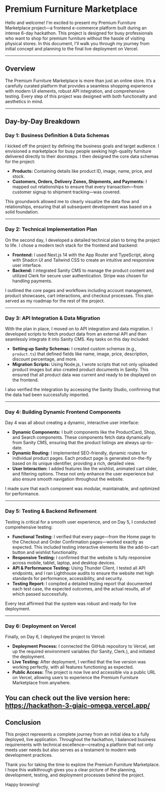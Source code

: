 # Premium Furniture Marketplace

Hello and welcome! I'm excited to present my Premium Furniture Marketplace project—a frontend e-commerce platform built during an intense 6-day hackathon. This project is designed for busy professionals who want to shop for premium furniture without the hassle of visiting physical stores. In this document, I'll walk you through my journey from initial concept and planning to the final live deployment on Vercel.

---

## Overview

The Premium Furniture Marketplace is more than just an online store. It’s a carefully curated platform that provides a seamless shopping experience with modern UI elements, robust API integration, and comprehensive testing. Every step of this project was designed with both functionality and aesthetics in mind.

---

## Day-by-Day Breakdown

### **Day 1: Business Definition & Data Schemas**

I kicked off the project by defining the business goals and target audience. I envisioned a marketplace for busy people seeking high-quality furniture delivered directly to their doorsteps. I then designed the core data schemas for the project:

- **Products:** Containing details like product ID, image, name, price, and stock.
- **Customers, Orders, Delivery Zones, Shipments, and Payments:** I mapped out relationships to ensure that every transaction—from customer signup to shipment tracking—was covered.

This groundwork allowed me to clearly visualize the data flow and relationships, ensuring that all subsequent development was based on a solid foundation.

---

### **Day 2: Technical Implementation Plan**

On the second day, I developed a detailed technical plan to bring the project to life. I chose a modern tech stack for the frontend and backend:

- **Frontend:** I used Next.js 14 with the App Router and TypeScript, along with Shadcn UI and Tailwind CSS to create an intuitive and responsive user interface.
- **Backend:** I integrated Sanity CMS to manage the product content and utilized Clerk for secure user authentication. Stripe was chosen for handling payments.

I outlined the core pages and workflows including account management, product showcases, cart interactions, and checkout processes. This plan served as my roadmap for the rest of the project.

---

### **Day 3: API Integration & Data Migration**

With the plan in place, I moved on to API integration and data migration. I developed scripts to fetch product data from an external API and then seamlessly integrate it into Sanity CMS. Key tasks on this day included:

- **Setting up Sanity Schemas:** I created custom schemas (e.g., `product.ts`) that defined fields like name, image, price, description, discount percentage, and more.
- **Migration Scripts:** Using Node.js, I wrote scripts that not only uploaded product images but also created product documents in Sanity. This ensured that all product data was current and ready to be displayed on the frontend.

I also verified the integration by accessing the Sanity Studio, confirming that the data had been successfully imported.

---

### **Day 4: Building Dynamic Frontend Components**

Day 4 was all about creating a dynamic, interactive user interface:

- **Dynamic Components:** I built components like the ProductCard, Shop, and Search components. These components fetch data dynamically from Sanity CMS, ensuring that the product listings are always up-to-date.
- **Dynamic Routing:** I implemented SEO-friendly, dynamic routes for individual product pages. Each product page is generated on-the-fly based on its unique identifier, providing a rich, detailed view.
- **User Interaction:** I added features like the wishlist, animated cart slider, and filtering options. These not only enhance the user experience but also ensure smooth navigation throughout the website.

I made sure that each component was modular, maintainable, and optimized for performance.

---

### **Day 5: Testing & Backend Refinement**

Testing is critical for a smooth user experience, and on Day 5, I conducted comprehensive testing:

- **Functional Testing:** I verified that every page—from the Home page to the Checkout and Order Confirmation pages—worked exactly as expected. This included testing interactive elements like the add-to-cart button and wishlist functionality.
- **Responsive Testing:** I confirmed that the website is fully responsive across mobile, tablet, laptop, and desktop devices.
- **API & Performance Testing:** Using Thunder Client, I tested all API endpoints, and I ran Lighthouse audits to ensure the website met high standards for performance, accessibility, and security.
- **Testing Report:** I compiled a detailed testing report that documented each test case, the expected outcomes, and the actual results, all of which passed successfully.

Every test affirmed that the system was robust and ready for live deployment.

---

### **Day 6: Deployment on Vercel**

Finally, on Day 6, I deployed the project to Vercel:

- **Deployment Process:** I connected the GitHub repository to Vercel, set up the required environment variables (for Sanity, Clerk.), and initiated the deployment.
- **Live Testing:** After deployment, I verified that the live version was working perfectly, with all features functioning as expected.
- **Public Access:** The project is now live and accessible via a public URL on Vercel, allowing users to experience the Premium Furniture Marketplace from anywhere.

You can check out the live version here: https://hackathon-3-giaic-omega.vercel.app/
---

## Conclusion

This project represents a complete journey from an initial idea to a fully deployed, live application. Throughout the hackathon, I balanced business requirements with technical excellence—creating a platform that not only meets user needs but also serves as a testament to modern web development practices.

Thank you for taking the time to explore the Premium Furniture Marketplace. I hope this walkthrough gives you a clear picture of the planning, development, testing, and deployment processes behind the project.

Happy browsing!
